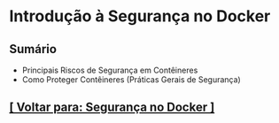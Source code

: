 # Introdução à Segurança no Docker

## Sumário

- Principais Riscos de Segurança em Contêineres
- Como Proteger Contêineres (Práticas Gerais de Segurança)

## [[ Voltar para: Segurança no Docker ]](../seguranca-docker.md#introducao-seguranca-docker)